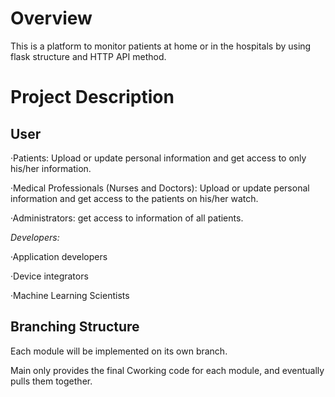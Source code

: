 # Overview
This is a platform to monitor patients at home or in the hospitals by using flask structure and HTTP API method.

# Project Description
## User
·Patients: Upload or update personal information and get access to only his/her information.

·Medical Professionals (Nurses and Doctors): Upload or update personal information and get access to the patients on his/her watch.

·Administrators: get access to information of all patients.

_Developers:_

·Application developers

·Device integrators

·Machine Learning Scientists

## Branching Structure

Each module will be implemented on its own branch.

Main only provides the final Cworking code for each module, and eventually pulls them together.

